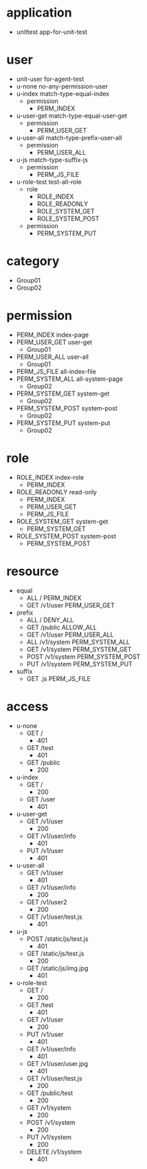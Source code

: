 # application

* unittest app-for-unit-test

# user

* unit-user for-agent-test
* u-none no-any-permission-user
* u-index match-type-equal-index
	* permission
		* PERM_INDEX
* u-user-get match-type-equal-user-get
	* permission
		* PERM_USER_GET
* u-user-all match-type-prefix-user-all
	* permission
		* PERM_USER_ALL
* u-js match-type-suffix-js
	* permission
		* PERM_JS_FILE
* u-role-test test-all-role
	* role
		* ROLE_INDEX
		* ROLE_READONLY
		* ROLE_SYSTEM_GET
		* ROLE_SYSTEM_POST
	* permission
		* PERM_SYSTEM_PUT


# category

* Group01
* Group02


# permission

* PERM_INDEX index-page
* PERM_USER_GET user-get
	* Group01
* PERM_USER_ALL user-all
	* Group01
* PERM_JS_FILE all-index-file
* PERM_SYSTEM_ALL all-system-page
	* Group02
* PERM_SYSTEM_GET system-get
	* Group02
* PERM_SYSTEM_POST system-post
	* Group02
* PERM_SYSTEM_PUT system-put
	* Group02

# role
* ROLE_INDEX index-role
	* PERM_INDEX
* ROLE_READONLY read-only
	* PERM_INDEX
	* PERM_USER_GET
	* PERM_JS_FILE
* ROLE_SYSTEM_GET system-get
	* PERM_SYSTEM_GET
* ROLE_SYSTEM_POST system-post
	* PERM_SYSTEM_POST

# resource

* equal
	* ALL / PERM_INDEX
	* GET /v1/user PERM_USER_GET
* prefix
	* ALL / DENY_ALL
	* GET /public ALLOW_ALL
	* GET /v1/user PERM_USER_ALL
	* ALL /v1/system PERM_SYSTEM_ALL
	* GET /v1/system PERM_SYSTEM_GET
	* POST /v1/system PERM_SYSTEM_POST
	* PUT /v1/system PERM_SYSTEM_PUT
* suffix
	* GET .js PERM_JS_FILE

# access

* u-none
	* GET /
		* 401
	* GET /test
		* 401
	* GET /public
		* 200
* u-index
	* GET /
		* 200
	* GET /user
		* 401
* u-user-get
	* GET /v1/user
		* 200
	* GET /v1/user/info
		* 401
	* PUT /v1/user
		* 401
* u-user-all
	* GET /v1/user
		* 401
	* GET /v1/user/info
		* 200
	* GET /v1/user2
		* 200
	* GET /v1/user/test.js
		* 401
* u-js
	* POST /static/js/test.js
		* 401
	* GET /static/js/test.js
		* 200
	* GET /static/js/img.jpg
		* 401
* u-role-test
	* GET /
		* 200
	* GET /test
		* 401
	* GET /v1/user
		* 200
	* PUT /v1/user
		* 401
	* GET /v1/user/info
		* 401
	* GET /v1/user/user.jpg
		* 401
	* GET /v1/user/test.js
		* 200
	* GET /public/test
		* 200
	* GET /v1/system
		* 200
	* POST /v1/system
		* 200
	* PUT /v1/system
		* 200
	* DELETE /v1/system
		* 401